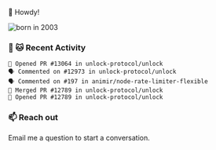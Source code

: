 👋 Howdy!

![born in 2003](https://img.shields.io/badge/last%20major%20release-2003-success)

### 🧶 🐱 Recent Activity

```
💪 Opened PR #13064 in unlock-protocol/unlock
🗣 Commented on #12973 in unlock-protocol/unlock
🗣 Commented on #197 in animir/node-rate-limiter-flexible
🎉 Merged PR #12789 in unlock-protocol/unlock
💪 Opened PR #12789 in unlock-protocol/unlock
```

### 📫 Reach out

Email me a question to start a conversation.
